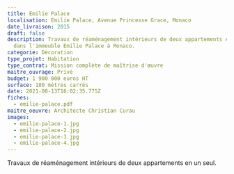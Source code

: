 ```yaml
---
title: Emilie Palace
localisation: Emilie Palace, Avenue Princesse Grace, Monaco
date_livraison: 2015
draft: false
description: Travaux de réaménagement intérieurs de deux appartements en un,
  dans l'immeuble Emilie Palace à Monaco.
categorie: Décoration
type_projet: Habitation
type_contrat: Mission complète de maîtrise d'œuvre
maitre_ouvrage: Privé
budget: 1 900 000 euros HT
surface: 180 mètres carrés
date: 2021-08-13T16:02:35.775Z
fiches:
  - emilie-palace.pdf
maitre_oeuvre: Architecte Christian Curau
images:
  - emilie-palace-1.jpg
  - emilie-palace-2.jpg
  - emilie-palace-3.jpg
  - emilie-palace-4.jpg
---
```

Travaux de réaménagement intérieurs de deux appartements en un seul.